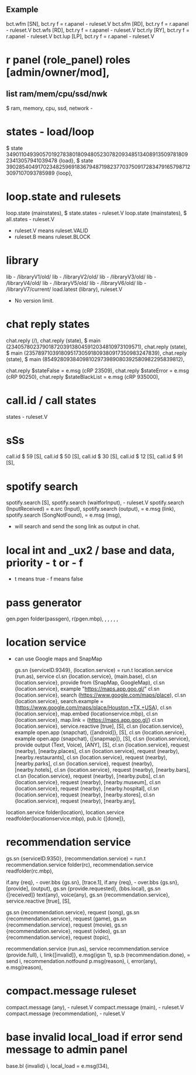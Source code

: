 ## Example

bct.wfm [SN], bct.ry f = r.apanel - ruleset.V
bct.sfm [RD], bct.ry f = r.apanel - ruleset.V
bct.wfs [RD], bct.ry f = r.apanel - ruleset.V
bct.rly [RY], bct.ry f = r.apanel - ruleset.V
bct.lup [LP], bct.ry f = r.apanel - ruleset.V

# r panel (role_panel) roles [admin/owner/mod],

## list ram/mem/cpu/ssd/nwk 

$ ram, memory, cpu, ssd, network -

# states - load/loop

$  state 34901104939057019278380180948052307820934851340891350978180923413057941039478 {load},
$  state 39028540491702348259691836794871982377037509172834791657987123097107093785989 {loop},

# loop.state and rulesets

loop.state (mainstates), $ state.states - ruleset.V
loop.state (mainstates), $ all.states - ruleset.V

- ruleset.V means ruleset.VALID
- ruleset.B means ruleset.BLOCK

# library

 lib - /libraryV1/old/
 lib - /libraryV2/old/
 lib - /libraryV3/old/
 lib - /libraryV4/old/
 lib - /libraryV5/old/
 lib - /libraryV6/old/
 lib - /libraryV7/current/
load.latest (library), ruleset.V

- No version limit.

# chat reply states

chat.reply (/),
chat.reply (state), $ main (23405780237901872039138045912034810973109571),
chat.reply (state), $ main (23578971039180951730591809380917350983247839),
chat.reply (state), $ main (85492809384098102973989080392580982295839812),

chat.reply $stateFalse = e.msg (cRP 23509),
chat.reply $stateError = e.msg (cRP 90250),
chat.reply $stateBlackList = e.msg (cRP 935000),

# call.id / call states

 states - ruleset.V
 # sSs
 call.id $ 59 [S],
 call.id $ 50 [S],
 call.id $ 30 [S],
 call.id $ 12 [S],
 call.id $ 91 [S],

 # spotify search

  spotify.search [S],
  spotify.search (waitforInput), - ruleset.V
   spotify.search (InputReceived) = e.src (Input), 
    spotify.search (output), = e.msg (link),
     spotify.search (SongNotFound), = e.msg (msg),

- will search and send the song link as output in chat.

# local int and _ux2 / base and data, priority - t or - f
- t means true - f means false

# pass generator

gen.pgen folder(passgen), r(pgen.mbp),
<Uppercase>, <lowercase>, <Numbers >, <Symbols>, <ExcludeSimilarCharacters>, <ExcludeAmbiguousSymbols>

# location service
- can use Google maps and SnapMap

  gs.sn {serviceID.9349}, (location.service) = run.t
location.service (run.as), service
cl.sn {location.service}, (main.base),
cl.sn {location.service}, provide from (SnapMap, GoogleMap),
cl.sn {location.service}, example "https://maps.app.goo.gl/"
cl.sn {location.service}, search (https://www.google.com/maps/place),
cl.sn {location.service}, search.example = (https://www.google.com/maps/place/Houston,+TX,+USA),
cl.sn {location.service}, map.embed (locationservice.mbp),
cl.sn {location.service}, map.link = (https://maps.app.goo.gl/)
cl.sn {location.service}, service.reactive [true], [S],
cl.sn {location.service}, example open.app (snapchat), {[android]}, [S],
cl.sn {location.service}, example open.app (snapchat), {[snapmap]}, [S],
cl.sn {location.service}, provide output (Text, Voice), [ANY], [S],
cl.sn {location.service}, request (nearby), [nearby.places],
cl.sn {location.service}, request (nearby), [nearby.restaurants],
cl.sn {location.service}, request (nearby), [nearby.parks],
cl.sn {location.service}, request (nearby), [nearby.hotels],
cl.sn {location.service}, request (nearby), [nearby.bars],
cl.sn {location.service}, request (nearby), [nearby.pubs],
cl.sn {location.service}, request (nearby), [nearby.museum],
cl.sn {location.service}, request (nearby), [nearby.hospital],
cl.sn {location.service}, request (nearby), [nearby.stores],
cl.sn {location.service}, request (nearby), [nearby.any],

location.service folder(location),
location.service readfolder(locationservice.mbp),
pub.lc {[done]},

#  recommendation service

gs.sn {serviceID.9350}, (recommendation.service) = run.t
recommendation.service folder(rc),
recommendation.service readfolder(rc.mbp),

if.any {req}, - over.bbs {gs.sn}, [trace.1],
if.any {req}, - over.bbs {gs.sn}, [provide], (output),
gs.sn {provide.requested}, (bbs.local),
gs.sn {[received]} text(any), voice(any),
gs.sn {recommendation.service}, service.reactive [true], [S],

gs.sn {recommendation.service}, request (song),
gs.sn {recommendation.service}, request (game),
gs.sn {recommendation.service}, request (movie),
gs.sn {recommendation.service}, request (video),
gs.sn {recommendation.service}, request (topic),

recommendation.service (run.as), service
recommendation.service (provide.full),
i, link{[invalid]}, e.msg(igsn 1), sp.b (recommendation.done), = send
i, recommendation.notfound p.msg(reason),
i, error(any), e.msg(reason),

# compact.message ruleset

compact.message (any), - ruleset.V
compact.message (main), - ruleset.V
compact.message (recommendation), - ruleset.V

# base invalid local_load if error send message to admin panel

base.bl {invalid} i, local_load = e.msg(l34),
